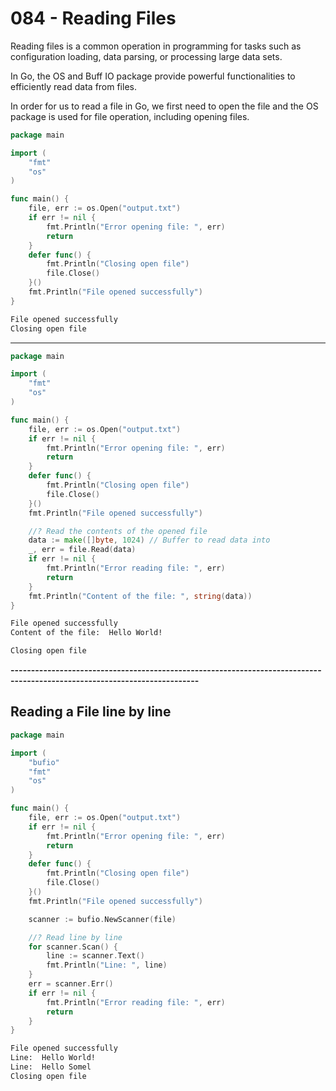 # 084 - Reading Files
Reading files is a common operation in programming for tasks such as configuration loading, data parsing, or processing large data sets.

In Go, the OS and Buff IO package provide powerful functionalities to efficiently read data from files.

In order for us to read a file in Go, we first need to open the file and the OS package is used for file operation, including opening files.

```go
package main

import (
	"fmt"
	"os"
)

func main() {
	file, err := os.Open("output.txt")
	if err != nil {
		fmt.Println("Error opening file: ", err)
		return
	}
	defer func() {
		fmt.Println("Closing open file")
		file.Close()
	}()
	fmt.Println("File opened successfully")
}
```
```bash
File opened successfully
Closing open file
```

--------------------------------------------------------------------------------------------------------------------------

```go
package main

import (
	"fmt"
	"os"
)

func main() {
	file, err := os.Open("output.txt")
	if err != nil {
		fmt.Println("Error opening file: ", err)
		return
	}
	defer func() {
		fmt.Println("Closing open file")
		file.Close()
	}()
	fmt.Println("File opened successfully")

	//? Read the contents of the opened file
	data := make([]byte, 1024) // Buffer to read data into
	_, err = file.Read(data)
	if err != nil {
		fmt.Println("Error reading file: ", err)
		return
	}
	fmt.Println("Content of the file: ", string(data))
}
```
```bash
File opened successfully
Content of the file:  Hello World!

Closing open file
```

**--------------------------------------------------------------------------------------------------------------------------**

## Reading a File line by line
```go
package main

import (
	"bufio"
	"fmt"
	"os"
)

func main() {
	file, err := os.Open("output.txt")
	if err != nil {
		fmt.Println("Error opening file: ", err)
		return
	}
	defer func() {
		fmt.Println("Closing open file")
		file.Close()
	}()
	fmt.Println("File opened successfully")

	scanner := bufio.NewScanner(file)

	//? Read line by line
	for scanner.Scan() {
		line := scanner.Text()
		fmt.Println("Line: ", line)
	}
	err = scanner.Err()
	if err != nil {
		fmt.Println("Error reading file: ", err)
		return
	}
}
```
```bash
File opened successfully
Line:  Hello World!
Line:  Hello Somel
Closing open file
```